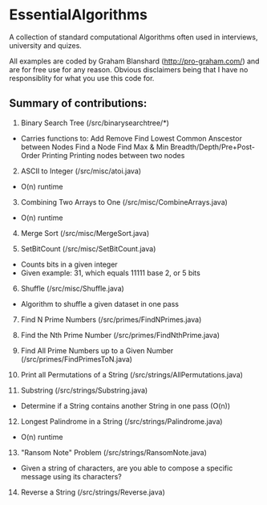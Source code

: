 EssentialAlgorithms
===================

A collection of standard computational Algorithms often used in interviews, university and quizes.

All examples are coded by Graham Blanshard (http://pro-graham.com/) and are for free use for any reason. Obvious disclaimers being that I have no responsiblity for what you use this code for.

Summary of contributions:
-------------------------------
1) Binary Search Tree (/src/binarysearchtree/*)
- Carries functions to:
  Add
  Remove
  Find Lowest Common Anscestor between Nodes
  Find a Node
  Find Max & Min
  Breadth/Depth/Pre+Post-Order Printing
  Printing nodes between two nodes

2) ASCII to Integer  (/src/misc/atoi.java)
- O(n) runtime

3) Combining Two Arrays to One (/src/misc/CombineArrays.java)
- O(n) runtime

4) Merge Sort (/src/misc/MergeSort.java)

5) SetBitCount (/src/misc/SetBitCount.java)
- Counts bits in a given integer
- Given example: 31, which equals 11111 base 2, or 5 bits

6) Shuffle (/src/misc/Shuffle.java)
- Algorithm to shuffle a given dataset in one pass

7) Find N Prime Numbers (/src/primes/FindNPrimes.java)

8) Find the Nth Prime Number (/src/primes/FindNthPrime.java)

9) Find All Prime Numbers up to a Given Number (/src/primes/FindPrimesToN.java)

10) Print all Permutations of a String (/src/strings/AllPermutations.java)

11) Substring (/src/strings/Substring.java)
- Determine if a String contains another String in one pass (O(n))

12) Longest Palindrome in a String (/src/strings/Palindrome.java)
- O(n) runtime

13) "Ransom Note" Problem (/src/strings/RansomNote.java)
- Given a string of characters, are you able to compose a specific message using its characters?

14) Reverse a String (/src/strings/Reverse.java)